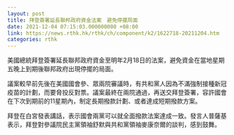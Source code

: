 ```yaml
---
layout: post
title: 拜登簽署延長聯邦政府資金法案　避免停擺局面
date: 2021-12-04 07:15:03.000000000 +08:00
link: https://news.rthk.hk/rthk/ch/component/k2/1622718-20211204.htm
categories: rthk
---
```


美國總統拜登簽署延長聯邦政府資金至明年2月18日的法案，避免資金在當地星期五晚上到期後聯邦政府出現停擺的局面。

議案較早前先後在美國國會參、眾兩院審議時，有共和黨人因為不滿強制接種新冠疫苗的計劃，而要脅投反對票。議案最終在兩院通過，再送交拜登簽署，容許國會在下次到期前的11星期內，制定長期撥款計劃、或者達成短期撥款方案。

拜登在白宮發表講話，表示國會兩黨可以就全面撥款法案達成一致。發言人普薩基表示，拜登對參議院民主黨領袖舒默與共和黨領袖麥康奈爾的談判，感到鼓舞。
